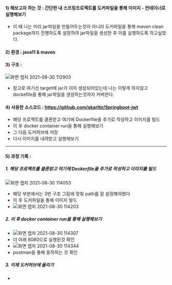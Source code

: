 #### 1) 해보고자 하는 것 : 간단한 내 스프링프로젝트를 도커파일을 통해 이미지 - 컨테이너로 실행해보기
- 이 때 나는 미리 jar파일을 만들어두는것이 아니라 도커파일을 통해 maven clean package까지 진행하도록 설정하여 jar파일을 생성한 후 이를 실행하도록 하고싶었다.
#### 2) 환경 : java11 & maven
#### 3) 구조 : 
![화면 캡처 2021-08-30 112903](https://user-images.githubusercontent.com/62214428/131276976-19d2e356-a814-4258-bd76-f31aff222ce9.png)
- 참고로 여기선 target에 jar가 이미 생성되어있는데 나는 이렇게 하지않고 dockefile을 통해 jar파일을 생성하는것까지 커버한다.

#### 4) 사용한 소스코드 : https://github.com/skarltjr/Springboot-jwt
- 해당 프로젝트를 클론받고 여기에 Dockerfile을 추가로 작성하고 이미지를 빌드
- 이 후 docker container run을 통해 실행해보기
- 그 다음 도커허브에 저장
- 다시 이미지를 내려받고 실행해보기


------------

#### 5) 과정 기록 :

##### 1. 해당 프로젝트를 클론받고 여기에 Dockerfile을 추가로 작성하고 이미지를 빌드
![화면 캡처 2021-08-30 114053](https://user-images.githubusercontent.com/62214428/131277688-d40f0f45-a8a8-41d3-82d6-610b35e2594c.png)
- 해당 부분에서는 3번 구조 그림에 맞춰 path를 잘 설정해야했다
- 이 후 도커파일을 통해 이미지 빌드
- ![화면 캡처 2021-08-30 114203](https://user-images.githubusercontent.com/62214428/131277774-ee7a9e7a-6927-45d3-a8c7-1745b796497e.png)

##### 2. 이 후 docker container run을 통해 실행해보기
- ![화면 캡처 2021-08-30 114307](https://user-images.githubusercontent.com/62214428/131277842-2a7db6d3-6700-47e0-aff0-cf249d0f465c.png)
- 더 아래 8080으로 실행된것 확인
- ![화면 캡처 2021-08-30 114344](https://user-images.githubusercontent.com/62214428/131277891-5d53661f-02d2-4334-948a-59c9089e7a5f.png)
- postman을 통해 동작하는 것 확인

##### 3. 이제 도커허브에 올리기
- 
